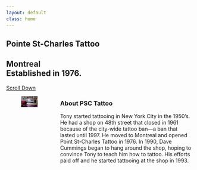 ```yaml
---
layout: default
class: home
---
```


<section class="hero is-main is-fullheight">
  <div class="hero-body">
    <div class="container has-text-centered sign">
      <h1 class="title">Pointe St-Charles Tattoo</h1>
      <h2 class="subtitle">Montreal<br> Established in 1976.</h2>
    </div>
  </div>
  <div class="hero-foot">
    <div class="container has-text-centered">
    <a href="" class="has-text-white-ter is-uppercase">Scroll Down<br>
    <span class="icon">
      <i class="fas fa-arrow-down"></i>
    </span>
    </a>
    </div>
  </div>
</section>
<section class="section has-background-grey-dark">
  <div class="container">
    <div class="columns is-variable is-8">
      <div class="column is-two-fifths">
        <figure class="image">
          <img src="/assets/images/home/banner03.jpg" />
        </figure>
      </div>
      <div class="column">
        <h3 class="title is-3 has-text-weight-bold has-text-white-ter is-spaced">About PSC Tattoo</h3>
      <p class="has-text-white is-size-4">Tony started tattooing in New York City in the 1950&rsquo;s. He had a shop on 48th street that closed in 1961 because of the city-wide tattoo ban&mdash;a ban that lasted until 1997. He moved to Montreal and opened Point St-Charles Tattoo in 1976. In 1990, Dave Cummings began to hang around the shop, hoping to convince Tony to teach him how to tattoo. His efforts paid off and he started tattooing at the shop in 1993.</p>
      </div>
    </div>
  </div>
</section>
